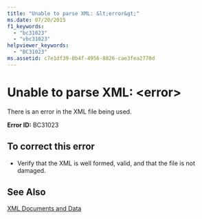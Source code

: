 ```yaml
---
title: "Unable to parse XML: &lt;error&gt;"
ms.date: 07/20/2015
f1_keywords: 
  - "bc31023"
  - "vbc31023"
helpviewer_keywords: 
  - "BC31023"
ms.assetid: c7e1df39-0b4f-4956-8826-cae3fea2770d
---
```

# Unable to parse XML: &lt;error&gt;
There is an error in the XML file being used.  
  
 **Error ID:** BC31023  
  
## To correct this error  
  
- Verify that the XML is well formed, valid, and that the file is not damaged.  
  
## See Also  
 [XML Documents and Data](../../standard/data/xml/index.md)
